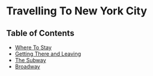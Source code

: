 # Travelling To New York City

## Table of Contents

* [Where To Stay](lodging.md)
* [Getting There and Leaving](arriveandleave.md)
* [The Subway](subway.md)
* [Broadway](broadway.md)